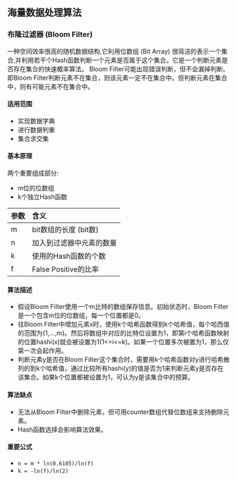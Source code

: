 ## 海量数据处理算法

### 布隆过滤器 (Bloom Filter)
一种空间效率很高的随机数据结构,它利用位数组 (Bit Array) 很简洁的表示一个集合,并利用若干个Hash函数判断一个元素是否属于这个集合。它是一个判断元素是否存在集合的快速概率算法。
Bloom Filter可能出现错误判断，但不会漏掉判断。即Bloom Filter判断元素不在集合，则该元素一定不在集合中。但判断元素在集合中，则有可能元素不在集合中。
#### 适用范围
* 实现数据字典
* 进行数据判重
* 集合求交集
#### 基本原理
两个重要组成部分:
* m位的位数组
* k个独立Hash函数

参数|含义
:--|:--
m|bit数组的长度 (bit数)
n|加入到过滤器中元素的数量
k|使用的Hash函数的个数
f|False Positive的比率

#### 算法描述
* 假设Bloom Filter使用一个m比特的数组保存信息。初始状态时，Bloom Filter是一个包含m位的位数组，每一个位置都是0。
* 往Bloom Filter中增加元素x时，使用k个哈希函数得到k个哈希值，每个哈西值的范围为{1,...,m}。然后将数组中对应的比特位设置为1，即第i个哈希函数映射的位置hashi(x)就会被设置为1(1<=i<=k)。如果一个位置多次被置为1，那么仅第一次会起作用。
* 判断元素y是否在Bloom Filter这个集合时，需要用k个哈希函数对y进行哈希散列的到k个哈希值，通过比较所有hashi(y)的值是否为1来判断元素y是否存在该集合。如果k个位置都被设置为1，可认为y是该集合中的预算。

#### 算法缺点
* 无法从Bloom Filter中删除元素，但可用counter数组代替位数组来支持删除元素。
* Hash函数选择会影响算法效果。

#### 重要公式
* `n = m * ln(0.6185)/ln(f)`
* `k = -ln(f)/ln(2)`
